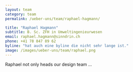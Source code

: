 ```yaml
---
layout: team
category: team
permalink: /ueber-uns/team/raphael-hagmann/

title: "Raphael Hagmann"
subtitle: B. Sc. ZFH in Umweltingenieurwesen
email: raphael.hagmann@sinndrin.ch
phone: +41 78 847 89 62
byline: "hat auch eine byline die nicht sehr lange ist."
image: /images/ueber-uns/team/raphael.png
---
```

Raphael not only heads our design team ...